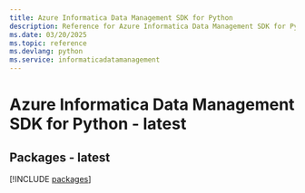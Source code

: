 ```yaml
---
title: Azure Informatica Data Management SDK for Python
description: Reference for Azure Informatica Data Management SDK for Python
ms.date: 03/20/2025
ms.topic: reference
ms.devlang: python
ms.service: informaticadatamanagement
---
```

# Azure Informatica Data Management SDK for Python - latest
## Packages - latest
[!INCLUDE [packages](informatica-data-management-index.md)]